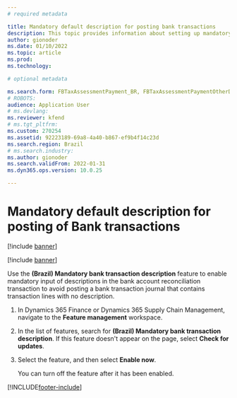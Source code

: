```yaml
---
# required metadata

title: Mandatory default description for posting bank transactions
description: This topic provides information about setting up mandatory descriptions for bank account reconciliation transactions.
author: gionoder
ms.date: 01/10/2022
ms.topic: article
ms.prod: 
ms.technology: 

# optional metadata

ms.search.form: FBTaxAssessmentPayment_BR, FBTaxAssessmentPaymentOtherDebits_BR
# ROBOTS: 
audience: Application User
# ms.devlang: 
ms.reviewer: kfend
# ms.tgt_pltfrm: 
ms.custom: 270254
ms.assetid: 92223189-69a8-4a40-b867-ef9b4f14c23d
ms.search.region: Brazil
# ms.search.industry: 
ms.author: gionoder
ms.search.validFrom: 2022-01-31
ms.dyn365.ops.version: 10.0.25

---
```


# Mandatory default description for posting of Bank transactions

[!include [banner](../includes/banner.md)]

[!include [banner](../includes/preview-banner.md)]

Use the **(Brazil) Mandatory bank transaction description** feature to enable mandatory input of descriptions in the bank account reconciliation transaction to avoid posting a bank transaction journal that contains transaction lines with no description.

1. In Dynamics 365 Finance or Dynamics 365 Supply Chain Management, navigate to the **Feature management** workspace.
2. In the list of features, search for **(Brazil) Mandatory bank transaction description**. If this feature doesn't appear on the page, select **Check for updates**.
3. Select the feature, and then select **Enable now**.

   You can turn off the feature after it has been enabled.

[!INCLUDE[footer-include](../../includes/footer-banner.md)]
